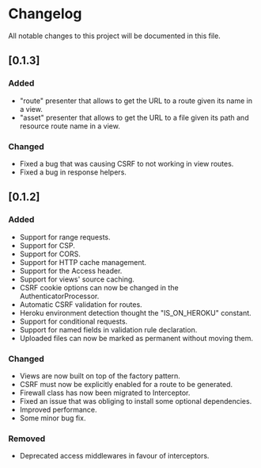 # Changelog
All notable changes to this project will be documented in this file.

## [0.1.3]

### Added
- "route" presenter that allows to get the URL to a route given its name in a view.
- "asset" presenter that allows to get the URL to a file given its path and resource route name in a view.

### Changed
- Fixed a bug that was causing CSRF to not working in view routes.
- Fixed a bug in response helpers.

## [0.1.2]
### Added

- Support for range requests.
- Support for CSP.
- Support for CORS.
- Support for HTTP cache management.
- Support for the Access header.
- Support for views' source caching.
- CSRF cookie options can now be changed in the AuthenticatorProcessor.
- Automatic CSRF validation for routes.
- Heroku environment detection thought the "IS_ON_HEROKU" constant.
- Support for conditional requests.
- Support for named fields in validation rule declaration.
- Uploaded files can now be marked as permanent without moving them.

### Changed

- Views are now built on top of the factory pattern.
- CSRF must now be explicitly enabled for a route to be generated.
- Firewall class has now been migrated to Interceptor.
- Fixed an issue that was obliging to install some optional dependencies.
- Improved performance.
- Some minor bug fix.

### Removed

- Deprecated access middlewares in favour of interceptors.